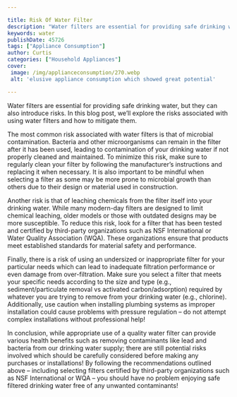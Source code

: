 ```yaml
---

title: Risk Of Water Filter
description: "Water filters are essential for providing safe drinking water, but they can also introduce risks. In this blog post, we’ll explore...learn more about it now"
keywords: water
publishDate: 45726
tags: ["Appliance Consumption"]
author: Curtis
categories: ["Household Appliances"]
cover: 
 image: /img/applianceconsumption/270.webp
 alt: 'elusive appliance consumption which showed great potential'

---
```


Water filters are essential for providing safe drinking water, but they can also introduce risks. In this blog post, we’ll explore the risks associated with using water filters and how to mitigate them.

The most common risk associated with water filters is that of microbial contamination. Bacteria and other microorganisms can remain in the filter after it has been used, leading to contamination of your drinking water if not properly cleaned and maintained. To minimize this risk, make sure to regularly clean your filter by following the manufacturer’s instructions and replacing it when necessary. It is also important to be mindful when selecting a filter as some may be more prone to microbial growth than others due to their design or material used in construction.

Another risk is that of leaching chemicals from the filter itself into your drinking water. While many modern-day filters are designed to limit chemical leaching, older models or those with outdated designs may be more susceptible. To reduce this risk, look for a filter that has been tested and certified by third-party organizations such as NSF International or Water Quality Association (WQA). These organizations ensure that products meet established standards for material safety and performance. 

Finally, there is a risk of using an undersized or inappropriate filter for your particular needs which can lead to inadequate filtration performance or even damage from over-filtration. Make sure you select a filter that meets your specific needs according to the size and type (e.g., sediment/particulate removal vs activated carbon/adsorption) required by whatever you are trying to remove from your drinking water (e.g., chlorine). Additionally, use caution when installing plumbing systems as improper installation could cause problems with pressure regulation – do not attempt complex installations without professional help! 

In conclusion, while appropriate use of a quality water filter can provide various health benefits such as removing contaminants like lead and bacteria from our drinking water supply; there are still potential risks involved which should be carefully considered before making any purchases or installations! By following the recommendations outlined above – including selecting filters certified by third-party organizations such as NSF International or WQA – you should have no problem enjoying safe filtered drinking water free of any unwanted contaminants!
